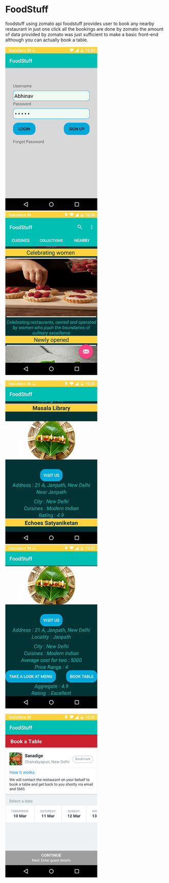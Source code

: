 # FoodStuff
foodstuff using zomato api
foodstuff provides user to book any nearby restaurant in just one click all the bookings are done by zomato the amount of data provided by zomato was just sufficient to make a basic front-end although you can actually book a table.

![Alt text](/1.png?raw=true "Optional Title") ![Alt text](/2.png?raw=true "Optional Title")

![Alt text](/3.png?raw=true "Optional Title") ![Alt text](/4.png?raw=true "Optional Title")

![Alt text](/5.png?raw=true "Optional Title")
